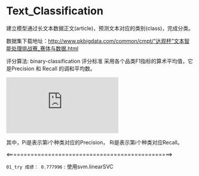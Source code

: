 # Text_Classification
建立模型通过长文本数据正文(article)，预测文本对应的类别(class)，完成分类。

数据集下载地址：http://www.pkbigdata.com/common/cmpt/“达观杯”文本智能处理挑战赛_赛体与数据.html



评分算法:
binary-classification
评分标准 
采用各个品类F1指标的算术平均值，它是Precision 和 Recall 的调和平均数。

![image](https://latex.codecogs.com/gif.latex?%3CF1%3E%3D%5Cfrac%7B1%7D%7Bn%7D%20%5Csum_%7Bi%7D%5E%7Bn%7DF1_i%3D%5Cfrac%7B1%7D%7Bn%7D%5Csum_%7Bi%7D%5E%7Bn%7D%5Cfrac%7B2%5Ccdot%20P_i%5Ccdot%20R_i%7D%7BP_i&plus;R_i%7D)  

其中，Pi是表示第i个种类对应的Precision， Ri是表示第i个种类对应Recall。

<================================================>


``01_try 成绩： 0.777996``    :    使用svm.linearSVC
